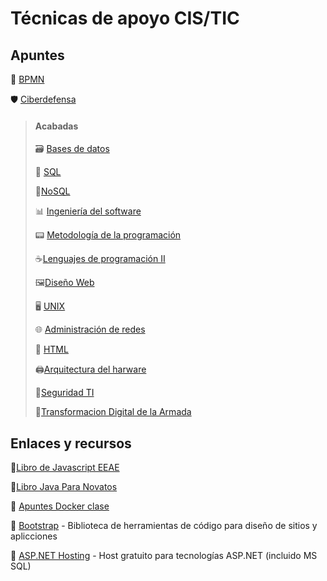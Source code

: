 # Técnicas de apoyo CIS/TIC
## Apuntes
:necktie: [BPMN](https://github.com/13sauca13/PRG/blob/master/MF7.1%20BPMN/Apuntes.md)

:shield: [Ciberdefensa](https://github.com/13sauca13/PRG/blob/master/MF4.2%20Ciberdefensa/Apuntes.md)

> #### Acabadas
> :card_file_box: [Bases de datos](https://github.com/13sauca13/PRG/blob/master/MF6.1%20BBDD/Apuntes.md)
>
> :bookmark_tabs: [SQL](https://github.com/13sauca13/PRG/blob/master/MF6.2%20SQL/Apuntes.md)
>
> :bookmark_tabs:[NoSQL](https://github.com/13sauca13/PRG/blob/master/MF5.6%20NoSQL/Apuntes.md)
>
> :bar_chart: [Ingeniería del software](https://github.com/13sauca13/PRG/blob/master/MF5.1%20Ingenieria%20software/Apuntes.md)
>
> :pager: [Metodología de la programación](https://github.com/13sauca13/PRG/blob/master/MF5.2%20Metodolog%C3%ADas%20de%20la%20programaci%C3%B3n/Apuntes.md)
>
> :coffee:[Lenguajes de programación II](https://github.com/13sauca13/PRG/blob/master/MF5.3%20Lengujes%20de%20progr.%20II/Apuntes.md)
>
> :framed_picture:[Diseño Web](https://github.com/13sauca13/PRG/blob/master/MF5.5%20Dise%C3%B1o%20Web/Apuntes.md)
>
> :desktop_computer: [UNIX](https://github.com/13sauca13/PRG/blob/master/MF2.2%20UNIX/Apuntes.md)
>
> :globe_with_meridians: [Administración de redes](https://github.com/13sauca13/PRG/blob/master/MF3.2%20Admin%20redes/Apuntes.md)
>
> :flags: [HTML](https://github.com/13sauca13/PRG/blob/master/MF5.4%20HTML/Apuntes.md)
>
> :printer:[Arquitectura del harware](https://github.com/13sauca13/PRG/blob/master/MF2.1%20Arq.%20Hardware/Apuntes.md)
>
> :closed_lock_with_key:[Seguridad TI](https://github.com/13sauca13/PRG/blob/master/MF4.1%20Seguridad%20TI/Apuntes.md)
>
> :rocket:[Transformacion Digital de la Armada](https://github.com/13sauca13/PRG/blob/master/MF7.4%20TDA/Apuntes.md)

## Enlaces y recursos
:book:[Libro de Javascript EEAE](https://github.com/13sauca13/PRG/blob/master/Recursos/Javascript.pdf)

:book:[Libro Java Para Novatos](https://github.com/13sauca13/PRG/blob/master/MF5.3%20Lengujes%20de%20progr.%20II/Java%20para%20novatos.pdf)

:whale: [Apuntes Docker clase](https://github.com/13sauca13/PRG/blob/master/MF5.2%20Metodolog%C3%ADas%20de%20la%20programaci%C3%B3n/Docker.md)

:link: [Bootstrap](https://getbootstrap.com/) - Biblioteca de herramientas de código para diseño de sitios y aplicciones

:link: [ASP.NET Hosting](https://freeasphosting.net/) - Host gratuito para tecnologías ASP.NET (incluido MS SQL)
